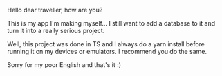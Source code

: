 Hello dear traveller, how are you?

This is my app I'm making myself...
    I still want to add a database to it 
    and turn it into a really serious project.

Well, this project was done in TS and I always do
    a yarn install before running it on my devices 
    or emulators. I recommend you do the same.

Sorry for my poor English and that's it :)
